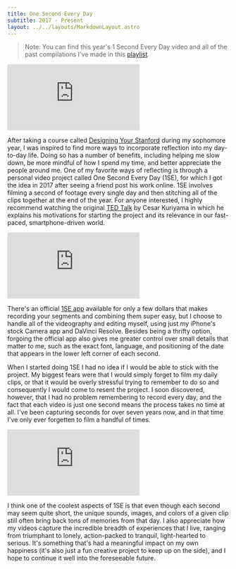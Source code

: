 ```yaml
---
title: One Second Every Day
subtitle: 2017 - Present
layout: ../../layouts/MarkdownLayout.astro
---
```


> Note: You can find this year's 1 Second Every Day video and all of the past compilations I've made in this [playlist](https://www.youtube.com/playlist?list=PLkMluM502bawcPEqkA8YvEomOhDJNSFVl).

<div class="youtube-wrapper">
    <iframe src="https://www.youtube.com/embed/HSF3Fbf0Yk0" frameborder="0" allow="autoplay; encrypted-media" allowfullscreen></iframe>
</div>

After taking a course called [Designing Your Stanford](https://lifedesignlab.stanford.edu/dys/) during my sophomore year, I was inspired to find more ways to incorporate reflection into my day-to-day life. Doing so has a number of benefits, including helping me slow down, be more mindful of how I spend my time, and better appreciate the people around me. One of my favorite ways of reflecting is through a personal video project called One Second Every Day (1SE), for which I got the idea in 2017 after seeing a friend post his work online. 1SE involves filming a second of footage every single day and then stitching all of the clips together at the end of the year. For anyone interested, I highly recommend watching the original [TED Talk](https://youtu.be/7uN4I1wEOXE) by Cesar Kuriyama in which he explains his motivations for starting the project and its relevance in our fast-paced, smartphone-driven world.

<div class="youtube-wrapper">
    <iframe src="https://www.youtube.com/embed/ZWTAYDKvv-U" frameborder="0" allow="autoplay; encrypted-media" allowfullscreen></iframe>
</div>

There's an official [1SE app](https://1se.co/) available for only a few dollars that makes recording your segments and combining them super easy, but I choose to handle all of the videography and editing myself, using just my iPhone's stock Camera app and DaVinci Resolve. Besides being a thrifty option, forgoing the official app also gives me greater control over small details that matter to me, such as the exact font, language, and positioning of the date that appears in the lower left corner of each second.

When I started doing 1SE I had no idea if I would be able to stick with the project. My biggest fears were that I would simply forget to film my daily clips, or that it would be overly stressful trying to remember to do so and consequently I would come to resent the project. I soon discovered, however, that I had no problem remembering to record every day, and the fact that each video is just one second means the process takes no time at all. I've been capturing seconds for over seven years now, and in that time I've only ever forgetten to film a handful of times.

<div class="youtube-wrapper">
    <iframe src="https://www.youtube.com/embed/HhrjJ4_u1U8" frameborder="0" allow="autoplay; encrypted-media" allowfullscreen></iframe>
</div>

I think one of the coolest aspects of 1SE is that even though each second may seem quite short, the unique sounds, images, and colors of a given clip still often bring back tons of memories from that day. I also appreciate how my videos capture the incredible breadth of experiences that I live, ranging from triumphant to lonely, action-packed to tranquil, light-hearted to serious. It's something that's had a meaningful impact on my own happiness (it's also just a fun creative project to keep up on the side), and I hope to continue it well into the foreseeable future.
